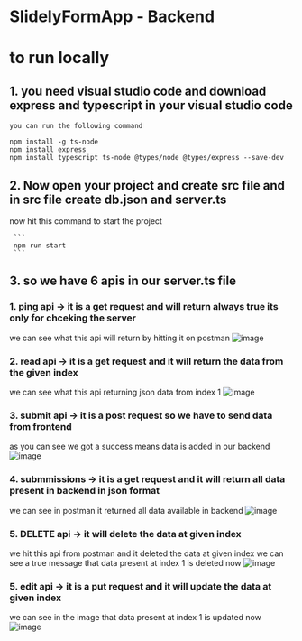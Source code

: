 # SlidelyFormApp - Backend

# to run locally 

## 1. you need visual studio code and download express and typescript in your visual studio code 

    you can run the following command
   ```
   npm install -g ts-node
   npm install express
   npm install typescript ts-node @types/node @types/express --save-dev
   ```


## 2. Now open your project and create src file and in src file create db.json and server.ts 

now hit this command to start the project 

     
     ```
     npm run start
     ```

## 3. so we have 6 apis in our server.ts file 
### 1. ping api ->  it is a get request and will return always true its only for chceking the server

we can see what this api will return by hitting it on postman
![image](https://github.com/swamivikas/slidely-form-APP---Backend-Repo/assets/108607735/7ede3ca3-73ce-4865-983a-041af07f4fcf)

### 2. read api -> it is a get request and it will return the data from the given index 

we can see what this api returning json data from index 1
![image](https://github.com/swamivikas/slidely-form-APP---Backend-Repo/assets/108607735/ccc38eb9-15cb-40d5-8001-6fed877c688d)


### 3. submit api -> it is a post request so we have to send data from frontend

as you can see we got a success means data is added in our backend 
![image](https://github.com/swamivikas/slidely-form-APP---Backend-Repo/assets/108607735/99ee7c31-9831-4d45-9370-3d13424ee0de)

### 4. submmissions -> it is a get request and it will return all data present in backend in json format 

we can see in postman it returned all data available in backend
![image](https://github.com/swamivikas/slidely-form-APP---Backend-Repo/assets/108607735/3a9a371f-9ce5-4bc4-a58b-07a8205c083f)


### 5. DELETE api -> it will delete the data at given index 

we hit this api from postman and it deleted the data at given index
we can see a true message that data present at index 1 is deleted now 
![image](https://github.com/swamivikas/slidely-form-APP---Backend-Repo/assets/108607735/79850b8b-7fda-4093-a54e-371a4185291f)

### 5. edit api -> it is a put request and it will update the data at given index

we can see in the image that data present at index 1 is updated now 
![image](https://github.com/swamivikas/slidely-form-APP---Backend-Repo/assets/108607735/e4df97c4-dfc1-4499-94ff-e753a28b4e19)
